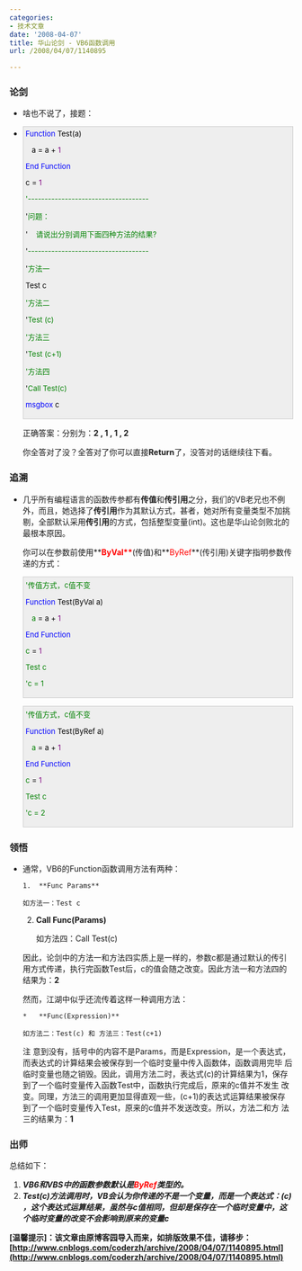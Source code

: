 ```yaml
---
categories:
- 技术文章
date: '2008-04-07'
title: 华山论剑 - VB6函数调用
url: /2008/04/07/1140895

---
```



### 论剑

*   啥也不说了，接题：
*   <div style="border: 1px solid #cccccc; padding: 4px 5px 4px 4px; background-color: #eeeeee; font-size: 13px; width: 98%;"><span style="color: #0000ff;">Function</span><span style="color: #000000;">&nbsp;Test(a)

    &nbsp;&nbsp;&nbsp;a&nbsp;</span><span style="color: #000000;">=</span><span style="color: #000000;">&nbsp;a </span><span style="color: #000000;">+</span><span style="color: #000000;">&nbsp;</span><span style="color: #800080;">1</span><span style="color: #000000;">

    </span><span style="color: #0000ff;">End&nbsp;Function</span><span style="color: #000000;">

    c&nbsp;</span><span style="color: #000000;">=</span><span style="color: #000000;">&nbsp;</span><span style="color: #800080;">1</span><span style="color: #000000;">

    </span><span style="color: #008000;">'</span><span style="color: #008000;">------------------------------------</span><span style="color: #008000;">

    '</span><span style="color: #008000;">问题：</span><span style="color: #008000;">

    '</span><span style="color: #008000;">&nbsp;&nbsp;&nbsp;&nbsp;请说出分别调用下面四种方法的结果?</span><span style="color: #008000;">

    '</span><span style="color: #008000;">------------------------------------</span><span style="color: #008000;">

    '</span><span style="color: #008000;">方法一</span><span style="color: #008000;">

    </span><span style="color: #000000;">Test&nbsp;c

    </span><span style="color: #008000;">'</span><span style="color: #008000;">方法二</span><span style="color: #008000;">

    '</span><span style="color: #008000;">Test&nbsp;(c)</span><span style="color: #008000;">

    </span><span style="color: #000000;">

    </span><span style="color: #008000;">'</span><span style="color: #008000;">方法三</span><span style="color: #008000;">

    '</span><span style="color: #008000;">Test&nbsp;(c+1)</span><span style="color: #008000;">

    </span><span style="color: #000000;">

    </span><span style="color: #008000;">'</span><span style="color: #008000;">方法四</span><span style="color: #008000;">

    '</span><span style="color: #008000;">Call&nbsp;Test(c)</span><span style="color: #008000;">

    </span><span style="color: #000000;">

    </span><span style="color: #0000ff;">msgbox</span><span style="color: #000000;">&nbsp;c

    </span></div>

    正确答案：分别为：**2 , 1 , 1 , 2**

    你全答对了没？全答对了你可以直接**Return**了，没答对的话继续往下看。

### 追溯

*   几乎所有编程语言的函数传参都有**传值**和**传引用**之分，我们的VB老兄也不例外，而且，她选择了**传引用**作为其默认方式，甚者，她对所有变量类型不加挑剔，全部默认采用**传引用**的方式，包括整型变量(int)。这也是华山论剑败北的最根本原因。

    你可以在参数前使用**<span style="color: red;"><strong>ByVal**</span></strong>(传值)和**<span style="color: red;">ByRef</span>**(传引用)关键字指明参数传递的方式：
    <div style="border: 1px solid #cccccc; padding: 4px 5px 4px 4px; background-color: #eeeeee; font-size: 13px; width: 98%;"><span style="color: #008000;">'</span><span style="color: #008000;">传值方式，c值不变</span><span style="color: #008000;">

    </span><span style="color: #0000ff;">Function</span><span style="color: #000000;">&nbsp;Test(ByVal&nbsp;a)

    &nbsp;&nbsp;&nbsp;a&nbsp;</span><span style="color: #000000;">=</span><span style="color: #000000;">&nbsp;a&nbsp;</span><span style="color: #000000;">+</span><span style="color: #000000;">&nbsp;</span><span style="color: #800080;">1</span><span style="color: #000000;">

    </span><span style="color: #0000ff;">End&nbsp;Function</span><span style="color: #000000;">

    c&nbsp;</span><span style="color: #000000;">=</span><span style="color: #000000;">&nbsp;</span><span style="color: #800080;">1</span><span style="color: #000000;">

    Test&nbsp;c

    </span><span style="color: #008000;">'</span><span style="color: #008000;">c&nbsp;=&nbsp;1</span></div>

    <div style="border: 1px solid #cccccc; padding: 4px 5px 4px 4px; background-color: #eeeeee; font-size: 13px; width: 98%;"><span style="color: #008000;">'</span><span style="color: #008000;">传值方式，c值不变</span><span style="color: #008000;">

    </span><span style="color: #0000ff;">Function</span><span style="color: #000000;">&nbsp;Test(ByRef a)

    &nbsp;&nbsp;&nbsp;a&nbsp;</span><span style="color: #000000;">=</span><span style="color: #000000;">&nbsp;a&nbsp;</span><span style="color: #000000;">+</span><span style="color: #000000;">&nbsp;</span><span style="color: #800080;">1</span><span style="color: #000000;">

    </span><span style="color: #0000ff;">End&nbsp;Function</span><span style="color: #000000;">

    c&nbsp;</span><span style="color: #000000;">=</span><span style="color: #000000;">&nbsp;</span><span style="color: #800080;">1</span><span style="color: #000000;">

    Test&nbsp;c

    </span><span style="color: #008000;">'</span><span style="color: #008000;">c&nbsp;= 2

    </span></div>

### 领悟

*   通常，VB6的Function函数调用方法有两种：

        1.  **Func Params**

        如方法一：Test c
    2.  **Call Func(Params)**

        如方法四：Call Test(c)

    因此，论剑中的方法一和方法四实质上是一样的，参数c都是通过默认的传引用方式传递，执行完函数Test后，c的值会随之改变。因此方法一和方法四的结果为：**2**

    然而，江湖中似乎还流传着这样一种调用方法：

        *   **Func(Expression)**

        如方法二：Test(c) 和 方法三：Test(c+1)

    注
    意到没有，括号中的内容不是Params，而是Expression，是一个表达式，而表达式的计算结果会被保存到一个临时变量中传入函数体，函数调用完毕
    后临时变量也随之销毁。因此，调用方法二时，表达式(c)的计算结果为1，保存到了一个临时变量传入函数Test中，函数执行完成后，原来的c值并不发生
    改变。同理，方法三的调用更加显得直观一些，(c+1)的表达式运算结果被保存到了一个临时变量传入Test，原来的c值并不发送改变。所以，方法二和方
    法三的结果为：**1**

### 出师

总结如下：

1.  _**VB6和VBS中的函数参数默认是<span style="color: red;">ByRef</span>类型的。**_
2.  _**Test(c)方法调用时，VB会认为你传递的不是一个变量，而是一个表达式：(c) ，这个表达式运算结果，虽然与c值相同，但却是保存在一个临时变量中，这个临时变量的改变不会影响到原来的变量c**_

**[温馨提示]：该文章由原博客园导入而来，如排版效果不佳，请移步：[http://www.cnblogs.com/coderzh/archive/2008/04/07/1140895.html](http://www.cnblogs.com/coderzh/archive/2008/04/07/1140895.html)**